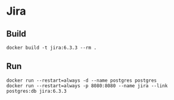 # Jira

## Build

```
docker build -t jira:6.3.3 --rm .
```

## Run

```
docker run --restart=always -d --name postgres postgres
docker run --restart=always -p 8080:8080 --name jira --link postgres:db jira:6.3.3
```
